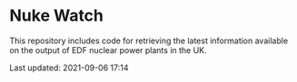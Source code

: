 # Nuke Watch

This repository includes code for retrieving the latest information available on the output of EDF nuclear power plants in the UK.

Last updated: 2021-09-06 17:14